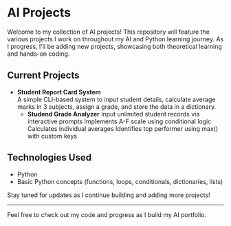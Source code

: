 
# AI Projects

Welcome to my collection of AI projects! This repository will feature the various projects I work on throughout my AI and Python learning journey. As I progress, I'll be adding new projects, showcasing both theoretical learning and hands-on coding.

## Current Projects

- **Student Report Card System**  
  A simple CLI-based system to input student details, calculate average marks in 3 subjects, assign a grade, and store the data in a dictionary.
  - **Studend Grade Analyzer**
     Input unlimited student records via interactive prompts
    Implements A-F scale using conditional logic
    Calculates individual averages
    Identifies top performer using max() with custom keys
  
  

## Technologies Used

- Python
- Basic Python concepts (functions, loops, conditionals, dictionaries, lists)

Stay tuned for updates as I continue building and adding more projects!

---

Feel free to check out my code and progress as I build my AI portfolio.
